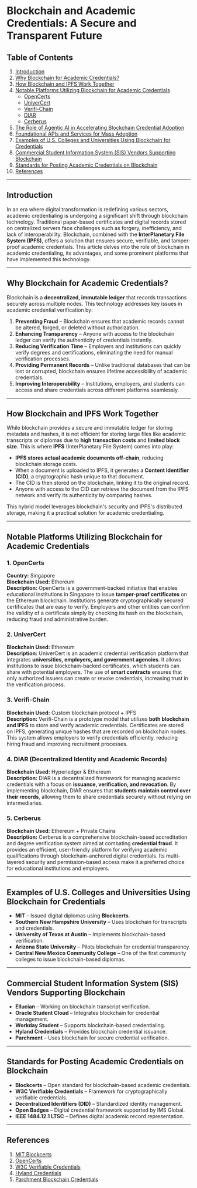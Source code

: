 # Blockchain and Academic Credentials: A Secure and Transparent Future

## **Table of Contents**
1. [Introduction](#introduction)
2. [Why Blockchain for Academic Credentials?](#why-blockchain-for-academic-credentials)
3. [How Blockchain and IPFS Work Together](#how-blockchain-and-ipfs-work-together)
4. [Notable Platforms Utilizing Blockchain for Academic Credentials](#notable-platforms-utilizing-blockchain-for-academic-credentials)
    - [OpenCerts](#1-opencerts)
    - [UniverCert](#2-univercert)
    - [Verifi-Chain](#3-verifi-chain)
    - [DIAR](#4-diar-decentralized-identity-and-academic-records)
    - [Cerberus](#5-cerberus)
5. [The Role of Agentic AI in Accelerating Blockchain Credential Adoption](#the-role-of-agentic-ai-in-accelerating-blockchain-credential-adoption)
6. [Foundational APIs and Services for Mass Adoption](#foundational-apis-and-services-for-mass-adoption)
7. [Examples of U.S. Colleges and Universities Using Blockchain for Credentials](#examples-of-us-colleges-and-universities-using-blockchain-for-credentials)
8. [Commercial Student Information System (SIS) Vendors Supporting Blockchain](#commercial-student-information-system-sis-vendors-supporting-blockchain)
9. [Standards for Posting Academic Credentials on Blockchain](#standards-for-posting-academic-credentials-on-blockchain)
10. [References](#references)

---

## **Introduction**
In an era where digital transformation is redefining various sectors, academic credentialing is undergoing a significant shift through blockchain technology. Traditional paper-based certificates and digital records stored on centralized servers face challenges such as forgery, inefficiency, and lack of interoperability. Blockchain, combined with the **InterPlanetary File System (IPFS)**, offers a solution that ensures secure, verifiable, and tamper-proof academic credentials. This article delves into the role of blockchain in academic credentialing, its advantages, and some prominent platforms that have implemented this technology.

---

## **Why Blockchain for Academic Credentials?**
Blockchain is a **decentralized, immutable ledger** that records transactions securely across multiple nodes. This technology addresses key issues in academic credential verification by:

1. **Preventing Fraud** – Blockchain ensures that academic records cannot be altered, forged, or deleted without authorization.
2. **Enhancing Transparency** – Anyone with access to the blockchain ledger can verify the authenticity of credentials instantly.
3. **Reducing Verification Time** – Employers and institutions can quickly verify degrees and certifications, eliminating the need for manual verification processes.
4. **Providing Permanent Records** – Unlike traditional databases that can be lost or corrupted, blockchain ensures lifetime accessibility of academic credentials.
5. **Improving Interoperability** – Institutions, employers, and students can access and share credentials across different platforms seamlessly.

---

## **How Blockchain and IPFS Work Together**
While blockchain provides a secure and immutable ledger for storing metadata and hashes, it is not efficient for storing large files like academic transcripts or diplomas due to **high transaction costs** and **limited block size**. This is where **IPFS** (InterPlanetary File System) comes into play:

- **IPFS stores actual academic documents off-chain**, reducing blockchain storage costs.
- When a document is uploaded to IPFS, it generates a **Content Identifier (CID)**, a cryptographic hash unique to that document.
- The CID is then stored on the blockchain, linking it to the original record.
- Anyone with access to the CID can retrieve the document from the IPFS network and verify its authenticity by comparing hashes.

This hybrid model leverages blockchain's security and IPFS's distributed storage, making it a practical solution for academic credentialing.

---

## **Notable Platforms Utilizing Blockchain for Academic Credentials**

### **1. OpenCerts**
**Country:** Singapore  
**Blockchain Used:** Ethereum  
**Description:** OpenCerts is a government-backed initiative that enables educational institutions in Singapore to issue **tamper-proof certificates** on the Ethereum blockchain. Institutions generate cryptographically secured certificates that are easy to verify. Employers and other entities can confirm the validity of a certificate simply by checking its hash on the blockchain, reducing fraud and administrative burden.

### **2. UniverCert**
**Blockchain Used:** Ethereum  
**Description:** UniverCert is an academic credential verification platform that integrates **universities, employers, and government agencies**. It allows institutions to issue blockchain-backed certificates, which students can share with potential employers. The use of **smart contracts** ensures that only authorized issuers can create or revoke credentials, increasing trust in the verification process.

### **3. Verifi-Chain**
**Blockchain Used:** Custom blockchain protocol + IPFS  
**Description:** Verifi-Chain is a prototype model that utilizes **both blockchain and IPFS** to store and verify academic credentials. Certificates are stored on IPFS, generating unique hashes that are recorded on blockchain nodes. This system allows employers to verify credentials efficiently, reducing hiring fraud and improving recruitment processes.

### **4. DIAR (Decentralized Identity and Academic Records)**
**Blockchain Used:** Hyperledger & Ethereum  
**Description:** DIAR is a decentralized framework for managing academic credentials with a focus on **issuance, verification, and revocation**. By implementing blockchain, DIAR ensures that **students maintain control over their records**, allowing them to share credentials securely without relying on intermediaries.

### **5. Cerberus**
**Blockchain Used:** Ethereum + Private Chains  
**Description:** Cerberus is a comprehensive blockchain-based accreditation and degree verification system aimed at combating **credential fraud**. It provides an efficient, user-friendly platform for verifying academic qualifications through blockchain-anchored digital credentials. Its multi-layered security and permission-based access make it a preferred choice for educational institutions and employers.

---

## **Examples of U.S. Colleges and Universities Using Blockchain for Credentials**
- **MIT** – Issued digital diplomas using **Blockcerts**.
- **Southern New Hampshire University** – Uses blockchain for transcripts and credentials.
- **University of Texas at Austin** – Implements blockchain-based verification.
- **Arizona State University** – Pilots blockchain for credential transparency.
- **Central New Mexico Community College** – One of the first community colleges to issue blockchain-based diplomas.

---

## **Commercial Student Information System (SIS) Vendors Supporting Blockchain**
- **Ellucian** – Working on blockchain transcript verification.
- **Oracle Student Cloud** – Integrates blockchain for credential management.
- **Workday Student** – Supports blockchain-based credentialing.
- **Hyland Credentials** – Provides blockchain credential issuance.
- **Parchment** – Uses blockchain for secure credential verification.

---

## **Standards for Posting Academic Credentials on Blockchain**
- **Blockcerts** – Open standard for blockchain-based academic credentials.
- **W3C Verifiable Credentials** – Framework for cryptographically verifiable credentials.
- **Decentralized Identifiers (DID)** – Standardized identity management.
- **Open Badges** – Digital credential framework supported by IMS Global.
- **IEEE 1484.12.1 LTSC** – Defines digital academic record representation.

---

## **References**
1. [MIT Blockcerts](https://www.blockcerts.org/)
2. [OpenCerts](https://opencerts.io/)
3. [W3C Verifiable Credentials](https://www.w3.org/TR/vc-data-model/)
4. [Hyland Credentials](https://www.hyland.com/en/resources/articles/digital-credentials)
5. [Parchment Blockchain Credentials](https://www.parchment.com/)
